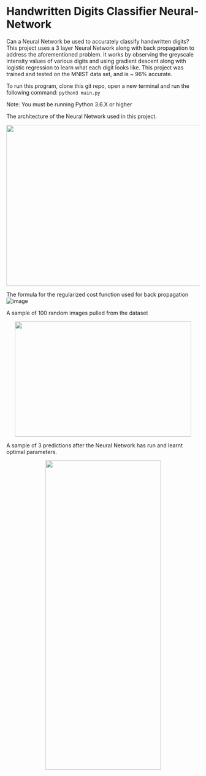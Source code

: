 # Handwritten Digits Classifier Neural-Network
Can a Neural Network be used to accurately classify handwritten digits?
This project uses a 3 layer Neural Network along with back propagation to address the aforementioned problem. It works by observing the greyscale intensity values of various digits and using gradient descent along with logistic regression to learn what each digit looks like. This project was trained and tested on the MNIST data set, and is ~ 96% accurate. 

To run this program, clone this git repo, open a new terminal and run the following command:
```python3 main.py ```

Note: You must be running Python 3.6.X or higher

The architecture of the Neural Network used in this project.
<p align="center">
  <img width="569" height="419" src="https://user-images.githubusercontent.com/32972284/50938746-9d8ce180-1447-11e9-940b-aa607e9d216c.png">
</p>

The formula for the regularized cost function used for back propagation
![image](https://user-images.githubusercontent.com/32972284/50938786-cad98f80-1447-11e9-8321-772c2be46f41.png)

A sample of 100 random images pulled from the dataset
<p align="center">
  <img width="460" height="300" src="https://user-images.githubusercontent.com/32972284/50940630-ae415580-144f-11e9-81b7-40e6902cff0e.png">
</p>

A sample of 3 predictions after the Neural Network has run and learnt optimal parameters.
<p align ="center">
  <img width="301" height="805" src="https://user-images.githubusercontent.com/32972284/51093910-2b353d80-1776-11e9-9bc4-ea5784ede6dd.png">
</p>
